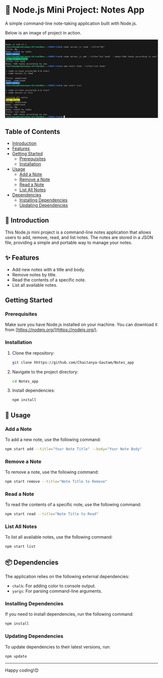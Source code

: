 
# 📝 Node.js Mini Project: Notes App

A simple command-line note-taking application built with Node.js.

Below is an image of project in action.

![Project Image](https://github.com/Chaitanya-Gautam/Notes_app/blob/main/notes.jpg)

## Table of Contents

- [Introduction](#introduction)
- [Features](#features)
- [Getting Started](#getting-started)
  - [Prerequisites](#prerequisites)
  - [Installation](#installation)
- [Usage](#usage)
  - [Add a Note](#add-a-note)
  - [Remove a Note](#remove-a-note)
  - [Read a Note](#read-a-note)
  - [List All Notes](#list-all-notes)
- [Dependencies](#dependencies)
  - [Installing Dependencies](#installing-dependencies)
  - [Updating Dependencies](#updating-dependencies)


## 🚀 Introduction

This Node.js mini project is a command-line notes application that allows users to add, remove, read, and list notes. The notes are stored in a JSON file, providing a simple and portable way to manage your notes.

## ✨ Features

- Add new notes with a title and body.
- Remove notes by title.
- Read the contents of a specific note.
- List all available notes.

## Getting Started

### Prerequisites

Make sure you have Node.js installed on your machine. You can download it from [https://nodejs.org/](https://nodejs.org/).

### Installation

1. Clone the repository:

   ```bash
   git clone hhttps://github.com/Chaitanya-Gautam/Notes_app
   ```

2. Navigate to the project directory:

   ```bash
   cd Notes_app
   ```

3. Install dependencies:

   ```bash
   npm install
   ```

## 🚀 Usage

### Add a Note

To add a new note, use the following command:

```bash
npm start add --title="Your Note Title" --body="Your Note Body"
```

### Remove a Note

To remove a note, use the following command:

```bash
npm start remove --title="Note Title to Remove"
```

### Read a Note

To read the contents of a specific note, use the following command:

```bash
npm start read --title="Note Title to Read"
```

### List All Notes

To list all available notes, use the following command:

```bash
npm start list
```

## 📦 Dependencies

The application relies on the following external dependencies:

- `chalk`: For adding color to console output.
- `yargs`: For parsing command-line arguments.

### Installing Dependencies

If you need to install dependencies, run the following command:

```bash
npm install
```

### Updating Dependencies

To update dependencies to their latest versions, run:

```bash
npm update
```

---
Happy coding!😊
